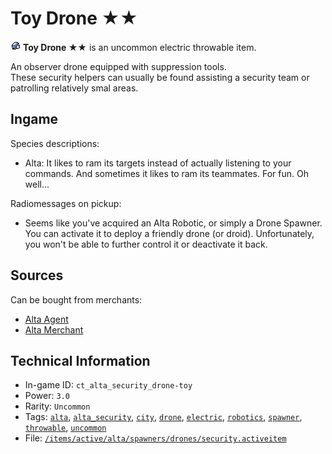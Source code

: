 # Toy Drone ★★

<img src="https://raw.githubusercontent.com/Ceterai/Enternia/main/items/active/alta/spawners/drones/security.png" alt="Toy Drone ★★ icon" loading="lazy" height=16px width="auto" /> **Toy Drone ★★** is an uncommon electric throwable item.

An observer drone equipped with suppression tools.  
These security helpers can usually be found assisting a security team or patrolling relatively smal areas.

## Ingame

Species descriptions:

- Alta: It likes to ram its targets instead of actually listening to your commands. And sometimes it likes to ram its teammates. For fun. Oh well...

Radiomessages on pickup:

- Seems like you've acquired an Alta Robotic, or simply a Drone Spawner. You can activate it to deploy a friendly drone (or droid). Unfortunately, you won't be able to further control it or deactivate it back.

## Sources

Can be bought from merchants:

- [Alta Agent](https://ceterai.github.io/MyEnternia/Wiki/AltaAgent)
- [Alta Merchant](https://ceterai.github.io/MyEnternia/Wiki/AltaMerchant)

## Technical Information

- In-game ID: `ct_alta_security_drone-toy`
- Power: `3.0`
- Rarity: `Uncommon`
- Tags: [`alta`](https://ceterai.github.io/MyEnternia/Wiki/Tags/Alta), [`alta_security`](https://ceterai.github.io/MyEnternia/Wiki/Tags/AltaSecurity), [`city`](https://ceterai.github.io/MyEnternia/Wiki/Tags/City), [`drone`](https://ceterai.github.io/MyEnternia/Wiki/Tags/Drone), [`electric`](https://ceterai.github.io/MyEnternia/Wiki/Tags/Electric), [`robotics`](https://ceterai.github.io/MyEnternia/Wiki/Tags/Robotics), [`spawner`](https://ceterai.github.io/MyEnternia/Wiki/Tags/Spawner), [`throwable`](https://ceterai.github.io/MyEnternia/Wiki/Tags/Throwable), [`uncommon`](https://ceterai.github.io/MyEnternia/Wiki/Tags/Uncommon)
- File: [`/items/active/alta/spawners/drones/security.activeitem`](https://github.com/Ceterai/Enternia/blob/main/items/active/alta/spawners/drones/security.activeitem)
